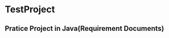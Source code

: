 # TestProject
Pratice Project in Java(Requirement Documents)
------------------------------------------------------------------------------------------------

